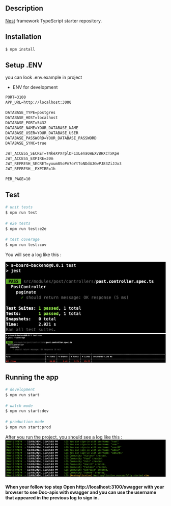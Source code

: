 ## Description

[Nest](https://github.com/nestjs/nest) framework TypeScript starter repository.

## Installation

```bash
$ npm install
```
## Setup .ENV
you can look .env.example in project
* ENV for development
```
PORT=3100
APP_URL=http://localhost:3000

DATABASE_TYPE=postgres
DATABASE_HOST=localhost
DATABASE_PORT=5432
DATABASE_NAME=YOUR_DATABASE_NAME
DATABASE_USER=YOUR_DATABASE_USER
DATABASE_PASSWORD=YOUR_DATABASE_PASSWORD
DATABASE_SYNC=true

JWT_ACCESS_SECRET=TNkeXPXrplDF1xLena6WEXVBHXcTxKpe
JWT_ACCESS_EXPIRE=30m
JWT_REFRESH_SECRET=yxum8SoPm7oYtToNDd4JGwPJ83ZiJJx3
JWT_REFRESH__EXPIRE=1h

PER_PAGE=10
```
## Test

```bash
# unit tests
$ npm run test

# e2e tests
$ npm run test:e2e

# test coverage
$ npm run test:cov
```
You will see a log like this :

![1](test.png)
![2](test-cov.png)
## Running the app

```bash
# development
$ npm run start

# watch mode
$ npm run start:dev

# production mode
$ npm run start:prod
```
After you run the project, you should see a log like this :
![3](first-start.png)


#### When your follow top step Open http://localhost:3100/swagger with your browser to see Doc-apis with swagger and you can use the username that appeared in the previous log to sign in.